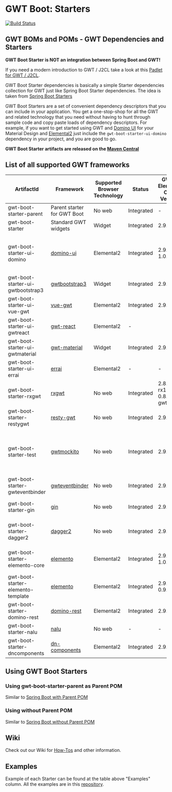 # GWT Boot: Starters

[![Build Status](https://travis-ci.org/gwtboot/gwt-boot-modules.svg?branch=master)](https://travis-ci.org/gwtboot/gwt-boot-modules)

## GWT BOMs and POMs - GWT Dependencies and Starters

**GWT Boot Starter is NOT an integration between Spring Boot and GWT!**

If you need a modern introduction to GWT / J2CL take a look at this [Padlet for GWT / J2CL](https://bit.ly/GWTIntroPadlet).

GWT Boot Starter dependencies is basically a simple Starter dependencies 
collection for GWT just like Spring Boot Starter dependencies.
The idea is taken from 
[Spring Boot Starters](https://github.com/spring-projects/spring-boot/tree/master/spring-boot-project/spring-boot-starters)

GWT Boot Starters are a set of convenient dependency descriptors 
that you can include in your application. 
You get a one-stop-shop for all the GWT and related technology 
that you need without having to hunt through sample code and 
copy paste loads of dependency descriptors. For example, 
if you want to get started using GWT and [Domino UI](https://github.com/DominoKit/domino-ui) 
for your Material Design and [Elemental2](https://github.com/google/elemental2) just include the 
`gwt-boot-starter-ui-domino` dependency in your project, 
and you are good to go.

**GWT Boot Starter artifacts are released on the [Maven Central](https://search.maven.org/search?q=com.github.gwtboot)**

## List of all supported GWT frameworks

| ArtifactId                               | Framework                                                         | Supported Browser Technology | Status     | GWT / Elemento Core Version | Examples                                                                                                                                                                                                                                         |
| ---------------------------------- | ----------------------------------------------------------------- | ---------------------------- | ---------- | --------------------------- | ------------------------------------------------------------------------------------------------------------------------------------------------------------------------------------------------------------------------------------------------ |
| gwt-boot-starter-parent            | Parent starter for GWT Boot                                       | No web                       | Integrated | -                           | -                                                                                                                                                                                                                                                |
| gwt-boot-starter                   | Standard GWT widgets                                              | Widget                       | Integrated | 2.9.0                       | [gwt-boot-sample-basic](https://github.com/gwtboot/gwt-boot-samples/tree/master/gwt-boot-sample-basic)                                                                                                                                           |
| gwt-boot-starter-ui-domino         | [domino-ui](https://github.com/DominoKit/domino-ui)               | Elemental2                   | Integrated | 2.9.0 / 1.0.1               | [gwt-boot-sample-ui-domino](https://github.com/gwtboot/gwt-boot-samples/tree/master/gwt-boot-sample-ui-domino), [gwt-boot-sample-ui-domino-dagger2](https://github.com/gwtboot/gwt-boot-samples/tree/master/gwt-boot-sample-ui-domino-dagger2)   |
| gwt-boot-starter-ui-gwtbootstrap3  | [gwtbootstrap3](https://github.com/gwtbootstrap3/gwtbootstrap3)   | Widget                       | Integrated | 2.9.0                       | [gwt-boot-sample-ui-gwtbootstrap3](https://github.com/gwtboot/gwt-boot-samples/tree/master/gwt-boot-sample-ui-gwtbootstrap3)                                                                                                                     |
| gwt-boot-starter-ui-vue-gwt        | [vue-gwt](https://github.com/Axellience/vue-gwt)                  | Elemental2                   | Integrated | 2.9.0                       | [gwt-boot-sample-ui-vue-gwt](https://github.com/gwtboot/gwt-boot-samples/tree/master/gwt-boot-sample-ui-vue-gwt)                                                                                                                                 |
| gwt-boot-starter-ui-gwtreact       | [gwt-react](https://github.com/GWTReact/gwt-react)                | Elemental2                   | -          |                             | -                                                                                                                                                                                                                                                |
| gwt-boot-starter-ui-gwtmaterial    | [gwt-material](https://github.com/GwtMaterialDesign/gwt-material) | Widget                       | Integrated | 2.9.0                       | [gwt-boot-sample-ui-gwtmaterial](https://github.com/gwtboot/gwt-boot-samples/tree/master/gwt-boot-sample-ui-gwtmaterial)                                                                                                                         |
| gwt-boot-starter-ui-errai          | [errai](https://github.com/errai/errai)                           | Elemental2                   | -          | -                           | -                                                                                                                                                                                                                                                |
| gwt-boot-starter-rxgwt             | [rxgwt](https://github.com/intendia-oss/rxgwt)                    | No web                       | Integrated | 2.8.2-rx1 / 0.8.2-gwt2      | [gwt-boot-sample-rxgwt](https://github.com/gwtboot/gwt-boot-samples/tree/master/gwt-boot-sample-rxgwt)                                                                                                                                           |  
| gwt-boot-starter-restygwt          | [resty-gwt](https://github.com/resty-gwt/resty-gwt)               | No web                       | Integrated | 2.9.0                       | [gwt-boot-sample-collection](https://github.com/gwtboot/gwt-boot-samples/tree/master/gwt-boot-sample-collection)                                                                                                                                 |
| gwt-boot-starter-test              | [gwtmockito](https://github.com/google/gwtmockito)                | No web                       | Integrated | 2.9.0                       | [gwt-boot-sample-collection](https://github.com/gwtboot/gwt-boot-samples/tree/master/gwt-boot-sample-collection), [gwt-boot-sample-ui-domino-dagger2](https://github.com/gwtboot/gwt-boot-samples/tree/master/gwt-boot-sample-ui-domino-dagger2) |
| gwt-boot-starter-gwteventbinder    | [gwteventbinder](https://github.com/google/gwteventbinder)        | No web                       | Integrated | 2.9.0                       | [gwt-boot-sample-collection](https://github.com/gwtboot/gwt-boot-samples/tree/master/gwt-boot-sample-collection)                                                                                                                                 |
| gwt-boot-starter-gin               | [gin](https://github.com/gwtplus/google-gin)                      | No web                       | Integrated | 2.9.0                       | [gwt-boot-sample-collection](https://github.com/gwtboot/gwt-boot-samples/tree/master/gwt-boot-sample-collection)                                                                                                                                 |
| gwt-boot-starter-dagger2           | [dagger2](https://google.github.io/dagger)                        | No web                       | Integrated | 2.9.0                       | [gwt-boot-sample-ui-domino-dagger2](https://github.com/gwtboot/gwt-boot-samples/tree/master/gwt-boot-sample-ui-domino-dagger2)                                                                                                                   |
| gwt-boot-starter-elemento-core     | [elemento](https://github.com/hal/elemento)                       | Elemental2                   | Integrated | 2.9.0 / 1.0.1               | [gwt-boot-sample-elemento-core](https://github.com/gwtboot/gwt-boot-samples/tree/master/gwt-boot-sample-elemento-core)                                                                                                                           |
| gwt-boot-starter-elemento-template | [elemento](https://github.com/hal/elemento)                       | Elemental2                   | Integrated | 2.9.0 / 0.9.6               | [gwt-boot-sample-elemento-template](https://github.com/gwtboot/gwt-boot-samples/tree/master/gwt-boot-sample-elemento-template)                                                                                                                   |
| gwt-boot-starter-domino-rest       | [domino-rest](https://github.com/DominoKit/domino-rest)           | Elemental2                   | Integrated | 2.9.0                       | [gwt-boot-sample-domino-rest](https://github.com/gwtboot/gwt-boot-samples/tree/master/gwt-boot-sample-domino-rest)                                                                                                                               |
| gwt-boot-starter-nalu              | [nalu](https://github.com/NaluKit/nalu)                           | No web                       | -          | -                           | -                                                                                                                                                                                                                                                |
| gwt-boot-starter-dncomponents      | [dn-components](https://dncomponents.com)                         | Elemental2                   | Integrated | 2.9.0                       | [gwt-boot-sample-ui-dncomponents](https://github.com/gwtboot/gwt-boot-samples/tree/master/gwt-boot-sample-ui-dncomponents)                                                                                                                                                                                                                                                |

## Using GWT Boot Starters

### Using gwt-boot-starter-parent as Parent POM

Similar to [Spring Boot with Parent POM](http://www.baeldung.com/spring-boot-start)

### Using without Parent POM

Similar to [Spring Boot without Parent POM](http://www.baeldung.com/spring-boot-dependency-management-custom-parent)

## Wiki

Check out our Wiki for [How-Tos](https://github.com/gwtboot/gwt-boot-modules/wiki) and other information.

## Examples

Example of each Starter can be found at the table above "Examples" column. All the examples are in this [repository](https://github.com/gwtboot/gwt-boot-samples).
